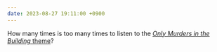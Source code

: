 ```yaml
---
date: 2023-08-27 19:11:00 +0900
---
```


How many times is too many times to listen to the [_Only Murders in the Building_ theme](https://music.apple.com/us/album/main-title/1581503290?i=1581503294)?
